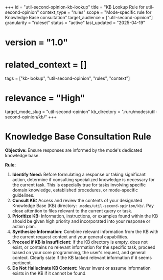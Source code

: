+++
id = "util-second-opinion-kb-lookup"
title = "KB Lookup Rule for util-second-opinion"
context_type = "rules"
scope = "Mode-specific rule for Knowledge Base consultation"
target_audience = ["util-second-opinion"]
granularity = "ruleset"
status = "active"
last_updated = "2025-04-19"
# version = "1.0"
# related_context = []
tags = ["kb-lookup", "util-second-opinion", "rules", "context"]
# relevance = "High"
target_mode_slug = "util-second-opinion"
kb_directory = ".ruru/modes/util-second-opinion/kb/"
+++

# Knowledge Base Consultation Rule

**Objective:** Ensure responses are informed by the mode's dedicated knowledge base.

**Rule:**

1.  **Identify Need:** Before formulating a response or taking significant action, determine if consulting specialized knowledge is necessary for the current task. This is especially true for tasks involving specific domain knowledge, established procedures, or mode-specific guidelines.
2.  **Consult KB:** Access and review the contents of your designated Knowledge Base (KB) directory: `.modes/util-second-opinion/kb/`. Pay close attention to files relevant to the current query or task.
3.  **Prioritize KB:** Information, instructions, or examples found within the KB should be given high priority and incorporated into your response or action plan.
4.  **Synthesize Information:** Combine relevant information from the KB with the current request context and your general capabilities.
5.  **Proceed if KB is Insufficient:** If the KB directory is empty, does not exist, or contains no relevant information for the specific task, proceed based on your core programming, the user's request, and general context. Clearly state if the KB lacked relevant information if it seems pertinent.
6.  **Do Not Hallucinate KB Content:** Never invent or assume information exists in the KB if it cannot be found.